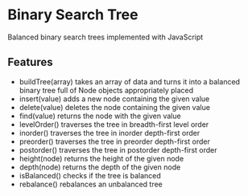 # Binary Search Tree


Balanced binary search trees implemented with JavaScript

## Features
* buildTree(array) takes an array of data and turns it into a balanced binary tree full of Node objects appropriately placed
* insert(value) adds a new node containing the given value
* delete(value) deletes the node containing the given value
* find(value) returns the node with the given value
* levelOrder() traverses the tree in breadth-first level order
* inorder() traverses the tree in inorder depth-first order
* preorder() traverses the tree in preorder depth-first order
* postorder() traverses the tree in postorder depth-first order
* height(node) returns the height of the given node
* depth(node) returns the depth of the given node
* isBalanced() checks if the tree is balanced
* rebalance() rebalances an unbalanced tree

